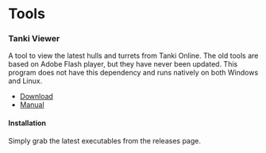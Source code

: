 # Tools

### Tanki Viewer

A tool to view the latest hulls and turrets from Tanki Online. The old tools
are based on Adobe Flash player, but they have never been updated. This program
does not have this dependency and runs natively on both Windows and Linux. 

* [Download](https://github.com/TankiSandbox/Tools/releases)
* [Manual](viewer/README.md)

#### Installation

Simply grab the latest executables from the releases page.
